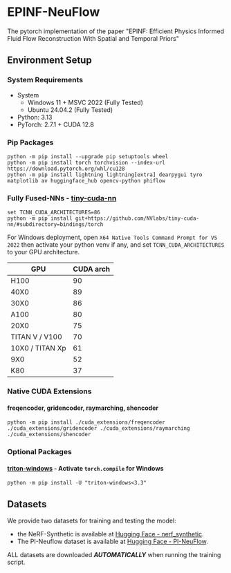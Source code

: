 # EPINF-NeuFlow

The pytorch implementation of the paper "EPINF: Efficient Physics Informed Fluid Flow Reconstruction With Spatial and
Temporal Priors"

## Environment Setup

### System Requirements

- System
  - Windows 11 + MSVC 2022 (Fully Tested)
  - Ubuntu 24.04.2 (Fully Tested)
- Python: 3.13
- PyTorch: 2.7.1 + CUDA 12.8

### Pip Packages

```shell
python -m pip install --upgrade pip setuptools wheel
python -m pip install torch torchvision --index-url https://download.pytorch.org/whl/cu128
python -m pip install lightning lightning[extra] dearpygui tyro matplotlib av huggingface_hub opencv-python phiflow
```

### Fully Fused-NNs - [tiny-cuda-nn](https://github.com/NVlabs/tiny-cuda-nn)

```shell
set TCNN_CUDA_ARCHITECTURES=86
python -m pip install git+https://github.com/NVlabs/tiny-cuda-nn/#subdirectory=bindings/torch
```

For Windows deployment, open `X64 Native Tools Command Prompt for VS 2022` then activate your python venv if any, and set `TCNN_CUDA_ARCHITECTURES` to your GPU architecture.

| GPU             | CUDA arch |
|-----------------|-----------|
| H100            | 90        |
| 40X0            | 89        |
| 30X0            | 86        |
| A100            | 80        |
| 20X0            | 75        |
| TITAN V / V100  | 70        |
| 10X0 / TITAN Xp | 61        |
| 9X0             | 52        |
| K80             | 37        |

### Native CUDA Extensions

#### freqencoder, gridencoder, raymarching, shencoder

```shell
python -m pip install ./cuda_extensions/freqencoder ./cuda_extensions/gridencoder ./cuda_extensions/raymarching ./cuda_extensions/shencoder
```

### Optional Packages

#### [triton-windows](https://github.com/woct0rdho/triton-windows) - Activate `torch.compile` for Windows

```shell
python -m pip install -U "triton-windows<3.3"
```

## Datasets

We provide two datasets for training and testing the model:

- the NeRF-Synthetic is available
  at [Hugging Face - nerf_synthetic](https://huggingface.co/datasets/XayahHina/nerf_synthetic).
- The PI-Neuflow dataset is available
  at [Hugging Face - PI-NeuFlow](https://huggingface.co/datasets/XayahHina/PI-NeuFlow).

ALL datasets are downloaded **_AUTOMATICALLY_** when running the training script.
